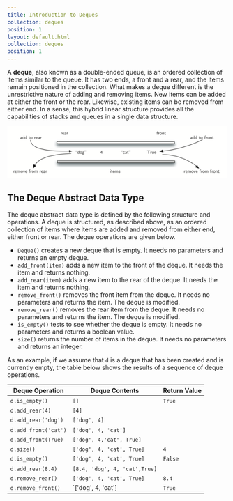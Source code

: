 ```yaml
---
title: Introduction to Deques
collection: deques
position: 1
layout: default.html
collection: deques
position: 1
---
```


A **deque**, also known as a double-ended queue, is an ordered
collection of items similar to the queue. It has two ends, a front and a
rear, and the items remain positioned in the collection. What makes a
deque different is the unrestrictive nature of adding and removing
items. New items can be added at either the front or the rear. Likewise,
existing items can be removed from either end. In a sense, this hybrid
linear structure provides all the capabilities of stacks and queues in a
single data structure.

![A deque of Python data objects](figures/basic-deque.png)

The Deque Abstract Data Type
---

The deque abstract data type is defined by the following structure and
operations. A deque is structured, as described above, as an ordered
collection of items where items are added and removed from either end,
either front or rear. The deque operations are given below.

-   `Deque()` creates a new deque that is empty. It needs no parameters
    and returns an empty deque.
-   `add_front(item)` adds a new item to the front of the deque. It needs
    the item and returns nothing.
-   `add_rear(item)` adds a new item to the rear of the deque. It needs
    the item and returns nothing.
-   `remove_front()` removes the front item from the deque. It needs no
    parameters and returns the item. The deque is modified.
-   `remove_rear()` removes the rear item from the deque. It needs no
    parameters and returns the item. The deque is modified.
-   `is_empty()` tests to see whether the deque is empty. It needs no
    parameters and returns a boolean value.
-   `size()` returns the number of items in the deque. It needs no
    parameters and returns an integer.

As an example, if we assume that `d` is a deque that has been created
and is currently empty, the table below shows the results
of a sequence of deque operations.


Deque Operation | Deque Contents | Return Value
--- | --- | ---
`d.is_empty()` | `[]` |  `True`
`d.add_rear(4)` |    `[4]` |
`d.add_rear('dog')` |    `['dog', 4]` |
`d.add_front('cat')` |   `['dog', 4, 'cat']` |
`d.add_front(True)` |    `['dog', 4,'cat', True]` |
`d.size()` |    `['dog', 4, 'cat', True]` |   `4`
`d.is_empty()` | `['dog', 4, 'cat', True]` |   `False`
`d.add_rear(8.4)` |  `[8.4, 'dog', 4, 'cat',True]` |
`d.remove_rear()` |  `['dog', 4, 'cat', True]` |   `8.4`
`d.remove_front()` | `['dog', 4, 'cat'] | `True`
